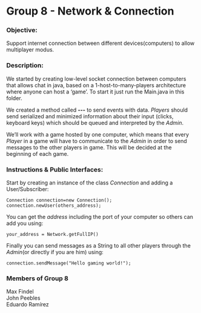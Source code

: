Group 8 - Network & Connection
=============================

### Objective:
 
Support internet connection between different devices(computers) to allow multiplayer modus.


### Description:
We started by creating low-level socket connection between computers that allows chat in java, based on a 1-host-to-many-players architecture where anyone can host a ‘game’. To start it just run the Main.java in this folder. 

We created a method called **---** to send events with data. *Players* should send serialized and minimized information about their input (clicks, keyboard keys) which should be queued and interpreted by the *Admin*.  

We’ll work with a game hosted by one computer, which means that every *Player* in a game will have to communicate to the *Admin* in order to send messages to the other players in game. This will be decided at the beginning of each game.

### Instructions & Public Interfaces: 
Start by creating an instance of the class *Connection* and adding a User/Subscriber:
	
	Connection connection=new Connection();
	connection.newUser(others_address);

You can get the *address* including the port of your computer so others can add you using:

	your_address = Network.getFullIP()

Finally you can send messages as a String to all other players through the *Admin*(or directly if you are him) using:

	connection.sendMessage("Hello gaming world!");

### Members of Group 8
Max Findel  
John Peebles  
Eduardo Ramírez  